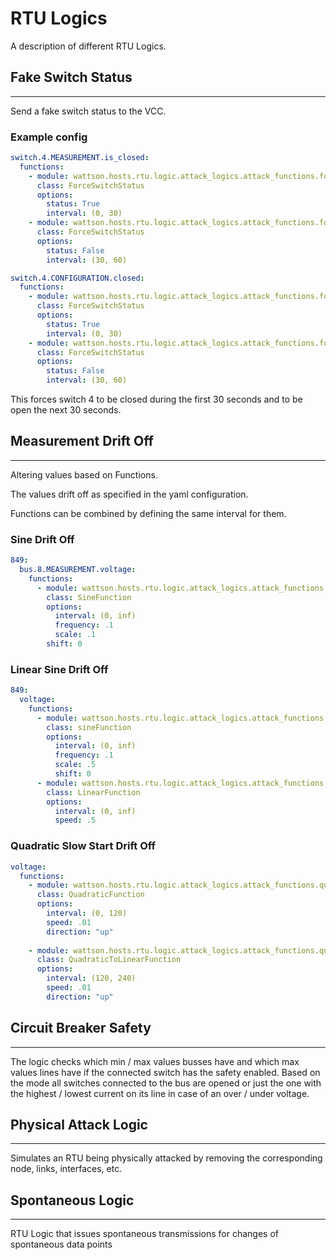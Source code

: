 # RTU Logics

A description of different RTU Logics.

## Fake Switch Status

---

Send a fake switch status to the VCC.

### Example config

```yaml
switch.4.MEASUREMENT.is_closed:
  functions:
    - module: wattson.hosts.rtu.logic.attack_logics.attack_functions.force_switch_status
      class: ForceSwitchStatus
      options:
        status: True
        interval: (0, 30)
    - module: wattson.hosts.rtu.logic.attack_logics.attack_functions.force_switch_status
      class: ForceSwitchStatus
      options:
        status: False
        interval: (30, 60)

switch.4.CONFIGURATION.closed:
  functions:
    - module: wattson.hosts.rtu.logic.attack_logics.attack_functions.force_switch_status
      class: ForceSwitchStatus
      options:
        status: True
        interval: (0, 30)
    - module: wattson.hosts.rtu.logic.attack_logics.attack_functions.force_switch_status
      class: ForceSwitchStatus
      options:
        status: False
        interval: (30, 60)
```

This forces switch 4 to be closed during the first 30 seconds and to be open the next 30 seconds.

## Measurement Drift Off

---

Altering values based on Functions.

The values drift off as specified in the yaml configuration.

Functions can be combined by defining the same interval for them.

### Sine Drift Off

```yaml
849:
  bus.8.MEASUREMENT.voltage:
    functions:
      - module: wattson.hosts.rtu.logic.attack_logics.attack_functions.sine_function
        class: SineFunction
        options:
          interval: (0, inf)
          frequency: .1
          scale: .1
        shift: 0
```

### Linear Sine Drift Off

```yaml
849:
  voltage:
    functions:
      - module: wattson.hosts.rtu.logic.attack_logics.attack_functions.sine_function
        class: sineFunction
        options:
          interval: (0, inf)
          frequency: .1
          scale: .5
          shift: 0
      - module: wattson.hosts.rtu.logic.attack_logics.attack_functions.linear_function
        class: LinearFunction
        options:
          interval: (0, inf)
          speed: .5
```

### Quadratic Slow Start Drift Off

```yaml
voltage:
  functions:
    - module: wattson.hosts.rtu.logic.attack_logics.attack_functions.quadratic_function
      class: QuadraticFunction
      options:
        interval: (0, 120)
        speed: .01
        direction: "up"
        
    - module: wattson.hosts.rtu.logic.attack_logics.attack_functions.quadratic_to_linear_function
      class: QuadraticToLinearFunction
      options:
        interval: (120, 240)
        speed: .01
        direction: "up"
```

## Circuit Breaker Safety

---

The logic checks which min / max values busses have
and which max values lines have if the connected switch has the safety enabled.
Based on the mode all switches connected to the bus are opened or just 
the one with the highest / lowest current on its line in case of an over / under voltage.

## Physical Attack Logic

---

Simulates an RTU being physically attacked by removing the corresponding
node, links, interfaces, etc.

## Spontaneous Logic

---

RTU Logic that issues spontaneous transmissions for changes of spontaneous data points